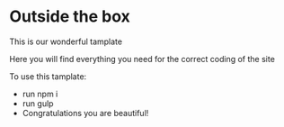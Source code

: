 <h1 class="title-h1">
            Outside the box
        </h1>
        <p class="desc-1">
            This is our wonderful tamplate
        </p>
        <p class="desc-1">
            Here you will find everything you need for the correct coding of the site
        </p>
        <p class="desc-1 template-plan">
            To use this tamplate:
            <ul>
                <li>
                    run <span>npm i</span>
                </li>
                <li>
                    run <span>gulp</span>
                </li>
                <li>
                    Congratulations you are beautiful!
                </li>
            </ul>
        </p>
        